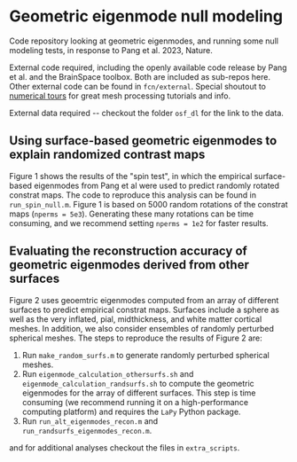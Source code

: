 # Geometric eigenmode null modeling

Code repository looking at geometric eigenmodes, and running some null modeling tests, in response to Pang et al. 2023, Nature. 

External code required, including the openly available code release by Pang et al. and the BrainSpace toolbox. Both are included as sub-repos here. Other external code can be found in `fcn/external`. Special shoutout to [numerical tours](https://github.com/gpeyre/numerical-tours) for great mesh processing tutorials and info.

External data required -- checkout the folder `osf_dl` for the link to the data. 

## Using surface-based geometric eigenmodes to explain randomized contrast maps ##

Figure 1 shows the results of the "spin test", in which the empirical surface-based eigenmodes from Pang et al were used to predict randomly rotated constrat maps. The code to reproduce this analysis can be found in `run_spin_null.m`. Figure 1 is based on 5000 random rotations of the constrat maps (`nperms = 5e3`). Generating these many rotations can be time consuming, and we recommend setting `nperms = 1e2` for faster results.

## Evaluating the reconstruction accuracy of geometric eigenmodes derived from other surfaces ##

Figure 2 uses geoemtric eigenmodes computed from an array of different surfaces to predict empirical constrat maps. Surfaces include a sphere as well as the very inflated, pial, midthickness, and white matter cortical meshes. In addition, we also consider ensembles of randomly perturbed spherical meshes. The steps to reproduce the results of Figure 2 are:

1. Run `make_random_surfs.m` to generate randomly perturbed spherical meshes.
2. Run `eigenmode_calculation_othersurfs.sh` and `eigenmode_calculation_randsurfs.sh` to compute the geometric eigenmodes for the array of different surfaces. This step is time consuming (we recommend running it on a high-performance computing platform) and requires the `LaPy` Python package.
3. Run  `run_alt_eigenmodes_recon.m` and `run_randsurfs_eigenmodes_recon.m`.

and for additional analyses checkout the files in `extra_scripts`. 

